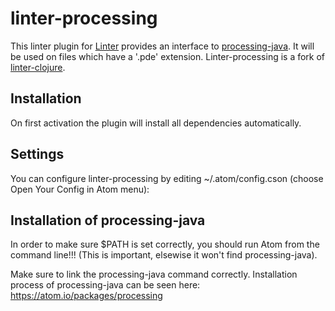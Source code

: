 linter-processing
===========

This linter plugin for [Linter](https://github.com/AtomLinter/Linter) provides an interface to [processing-java](http://processing.org). It will be used on files which have a '.pde' extension.
Linter-processing is a fork of [linter-clojure](https://github.com/AtomLinter/linter-clojure/).

## Installation
On first activation the plugin will install all dependencies automatically.

## Settings
You can configure linter-processing by editing ~/.atom/config.cson (choose Open Your Config in Atom menu):

## Installation of processing-java
In order to make sure $PATH is set correctly, you should run Atom from the command line!!! (This is important, elsewise it won't find processing-java).


Make sure to link the processing-java command correctly. Installation process of processing-java can be seen here: https://atom.io/packages/processing
